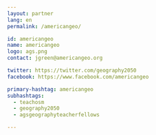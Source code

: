 ```yaml
---
layout: partner
lang: en
permalink: /americangeo/

id: americangeo
name: americangeo
logo: ags.png
contact: jgreen@americangeo.org

twitter: https://twitter.com/geography2050
facebook: https://www.facebook.com/americangeo

primary-hashtag: americangeo
subhashtags:
  - teachosm
  - geography2050
  - agsgeographyteacherfellows

---
```

